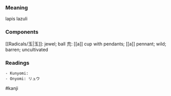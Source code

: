 ### Meaning

lapis lazuli

### Components

[[Radicals/玉|玉]]: jewel; ball 㐬: [[a]] cup with pendants; [[a]] pennant; wild; barren; uncultivated

### Readings

```
- Kunyomi: 
- Onyomi: リュウ
```

#kanji